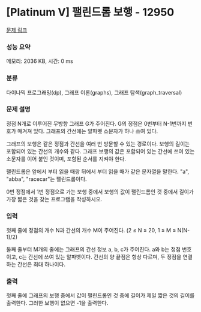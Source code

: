 # [Platinum V] 팰린드롬 보행 - 12950 

[문제 링크](https://www.acmicpc.net/problem/12950) 

### 성능 요약

메모리: 2036 KB, 시간: 0 ms

### 분류

다이나믹 프로그래밍(dp), 그래프 이론(graphs), 그래프 탐색(graph_traversal)

### 문제 설명

<p>정점 N개로 이루어진 무방향 그래프 G가 주어진다. G의 정점은 0번부터 N-1번까지 번호가 매겨져 있다. 그래프의 간선에는 알파벳 소문자가 하나 쓰여 있다.</p>

<p>그래프의 보행은 같은 정점과 간선을 여러 번 방문할 수 있는 경로이다. 보행의 길이는 포함되어 있는 간선의 개수와 같다. 그래프 보행의 값은 포함되어 있는 간선에 쓰여 있는 소문자를 이어 붙인 것이며, 포함된 순서를 지켜야 한다.</p>

<p>팰린드롬은 앞에서 부터 읽을 때랑 뒤에서 부터 읽을 때가 같은 문자열을 말한다. "a", "abba", "racecar"는 팰린드롬이다.</p>

<p>0번 정점에서 1번 정점으로 가는 보행 중에서 보행의 값이 팰린드롬인 것 중에서 길이가 가장 짧은 것을 찾는 프로그램을 작성하시오.</p>

### 입력 

 <p>첫째 줄에 정점의 개수 N과 간선의 개수 M이 주어진다. (2 ≤ N ≤ 20, 1 ≤ M ≤ N(N-1)/2)</p>

<p>둘째 줄부터 M개의 줄에는 그래프의 간선 정보 a, b, c가 주어진다. a와 b는 정점 번호이고, c는 간선에 쓰여 있는 알파벳이다. 간선의 양 끝점은 항상 다르며, 두 정점을 연결하는 간선은 최대 하나이다.</p>

### 출력 

 <p>첫째 줄에 그래프의 보행 중에서 값이 팰린드롬인 것 중에 길이가 제일 짧은 것의 길이를 출력한다. 그러한 보행이 없으면 -1을 출력한다.</p>

